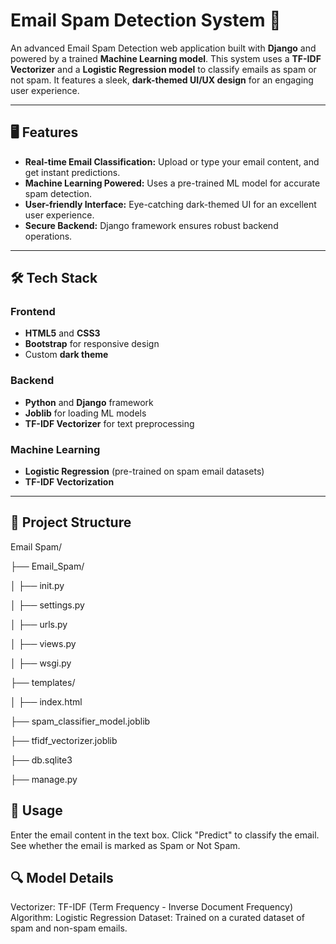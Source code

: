 # Email Spam Detection System 🚀

An advanced Email Spam Detection web application built with **Django** and powered by a trained **Machine Learning model**. This system uses a **TF-IDF Vectorizer** and a **Logistic Regression model** to classify emails as spam or not spam. It features a sleek, **dark-themed UI/UX design** for an engaging user experience.

---

## 🖥️ Features

- **Real-time Email Classification:** Upload or type your email content, and get instant predictions.
- **Machine Learning Powered:** Uses a pre-trained ML model for accurate spam detection.
- **User-friendly Interface:** Eye-catching dark-themed UI for an excellent user experience.
- **Secure Backend:** Django framework ensures robust backend operations.

---

## 🛠️ Tech Stack

### Frontend
- **HTML5** and **CSS3**
- **Bootstrap** for responsive design
- Custom **dark theme**

### Backend
- **Python** and **Django** framework
- **Joblib** for loading ML models
- **TF-IDF Vectorizer** for text preprocessing

### Machine Learning
- **Logistic Regression** (pre-trained on spam email datasets)
- **TF-IDF Vectorization**

---

## 📂 Project Structure

Email Spam/ 


├── Email_Spam/ 


│ ├── init.py 

│ ├── settings.py 

│ ├── urls.py 

│ ├── views.py 

│ ├── wsgi.py 

├── templates/ 

│ ├── index.html 

├── spam_classifier_model.joblib 

├── tfidf_vectorizer.joblib 

├── db.sqlite3 

├── manage.py


## 🧪 Usage
Enter the email content in the text box.
Click "Predict" to classify the email.
See whether the email is marked as Spam or Not Spam.


## 🔍 Model Details
Vectorizer: TF-IDF (Term Frequency - Inverse Document Frequency)
Algorithm: Logistic Regression
Dataset: Trained on a curated dataset of spam and non-spam emails.
